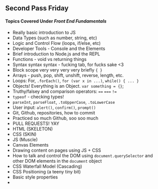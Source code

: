 ## Second Pass Friday


#### Topics Covered Under _Front End Fundamentals_

* Really basic introduction to JS
* Data Types (such as number, string, etc)
* Logic and Control Flow (loops, if/else, etc)
* Developer Tools - Console and the Elements
* Brief introduction to Node.js and the REPL
* Functions - void vs returning things
* Syntax syntax syntax - fucking tab, for fucks sake <3
* Block scope very very very very briefly `{ }`
* Arrays - push, pop, shift, unshift, reverse, length, etc.
* Loops: For, `.forEach()`, `for (var x in ...)`, `while() { ... }`
* Objects! Everything is an Object. `var something = {}`;
* Truthy/falsey and comparison operators: `==` `===` `!=`
* `typeof` - checking types!
* `parseInt`, `parseFloat`, `.toUpperCase`, `.toLowerCase`
* User input: `alert()`, `confirm()`, `prompt()`
* Git, Github, repositories, how to commit
* Practiced so much Github, soo soo much
* PULL REQUESTS! YAY
* HTML (SKELETON)
* CSS (SKIN)
* JS (Muscle)
* Canvas Elements
* Drawing content on pages using JS + CSS
* How to talk and control the DOM using `document.querySelector` and other DOM elements in the `document` object
* CSS Waterfall Model (Cascading)
* CSS Positioning (a teeny tiny bit)
* Basic style properties
*
